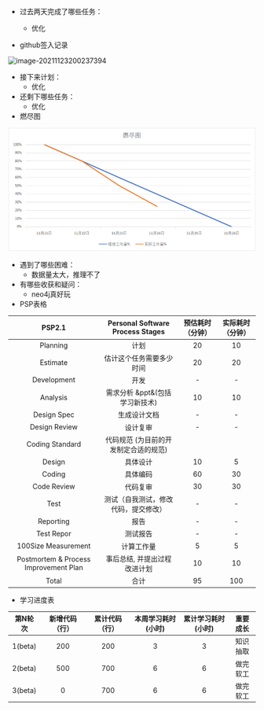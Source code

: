 - 过去两天完成了哪些任务： 
  - 优化
  
- github签入记录

![image-20211123200237394](%CE%B22.assets/image-20211123200237394.png)

- 接下来计划： 
  - 优化
- 还剩下哪些任务： 
  - 优化
- 燃尽图

![image-20211124193941730](%CE%B22.assets/image-20211124193941730.png)

- 遇到了哪些困难： 
  - 数据量太大，推理不了
- 有哪些收获和疑问： 
  - neo4j真好玩
- PSP表格

|                PSP2.1                 |   Personal Software Process Stages    | 预估耗时（分钟） | 实际耗时（分钟） |
| :-----------------------------------: | :-----------------------------------: | :--------------: | :--------------: |
|               Planning                |                 计划                  |        20        |        10        |
|               Estimate                |       估计这个任务需要多少时间        |        20        |        20        |
|              Development              |                 开发                  |        -         |        -         |
|               Analysis                |    需求分析 &ppt&(包括学习新技术)     |        10        |        10        |
|              Design Spec              |             生成设计文档              |        -         |        -         |
|             Design Review             |               设计复审                |        -         |        -         |
|            Coding Standard            | 代码规范 (为目前的开发制定合适的规范) |                  |                  |
|                Design                 |               具体设计                |        10        |        5         |
|                Coding                 |               具体编码                |        60        |        30        |
|              Code Review              |               代码复审                |        30        |        30        |
|                 Test                  | 测试（自我测试，修改代码，提交修改）  |        -         |        -         |
|               Reporting               |                 报告                  |        -         |        -         |
|              Test Repor               |               测试报告                |        -         |        -         |
|          100Size Measurement          |              计算工作量               |        5         |        5         |
| Postmortem & Process Improvement Plan |     事后总结, 并提出过程改进计划      |        10        |        10        |
|                 Total                 |                 合计                  |        95        |       100        |

- 学习进度表

| 第N轮次 | 新增代码（行） | 累计代码（行） | 本周学习耗时(小时) | 累计学习耗时(小时) | 重要成长 |
| :-----: | :------------: | :------------: | :----------------: | :----------------: | :------: |
| 1(beta) |      200       |      200       |         3          |         3          | 知识抽取 |
| 2(beta) |      500       |      700       |         6          |         6          | 做完软工 |
| 3(beta) |       0        |      700       |         6          |         6          | 做完软工 |

